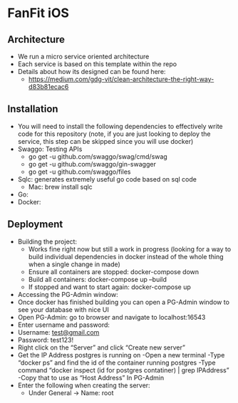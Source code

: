 # FanFit iOS

## Architecture

- We run a micro service oriented architecture
- Each service is based on this template within the repo
- Details about how its designed can be found here:
  - https://medium.com/gdg-vit/clean-architecture-the-right-way-d83b81ecac6


## Installation

- You will need to install the following dependencies to effectively write code for this repository (note, if you are just looking to deploy the service, this step can be skipped since you will use docker)
- Swaggo: Testing APIs
  - go get -u github.com/swaggo/swag/cmd/swag
  - go get -u github.com/swaggo/gin-swagger
  - go get -u github.com/swaggo/files
- Sqlc: generates extremely useful go code based on sql code
  - Mac: brew install sqlc
- Go:  
- Docker:


## Deployment

- Building the project:
  - Works fine right now but still a work in progress (looking for a way to build individual dependencies in docker instead of the whole thing when a single change in made)
  - Ensure all containers are stopped: docker-compose down
  - Build all containers: docker-compose up –build
  - If stopped and want to start again: docker-compose up
-	Accessing the PG-Admin window:
  -	Once docker has finished building you can open a PG-Admin window to see your database with nice UI
  -	Open PG-Admin: go to browser and navigate to localhost:16543
  -	Enter username and password: 
  -	Username: test@gmail.com
  -	Password: test123!
  -	Right click on the “Server” and click “Create new server”
  -	Get the IP Address postgres is running on
    -Open a new terminal
    -Type “docker ps” and find the id of the container running postgres
    -Type command “docker inspect (id for postgres contatiner) | grep IPAddress”
    -Copy that to use as “Host Address” In PG-Admin
  - Enter the following when creating the server:
    - Under General -> Name: root

